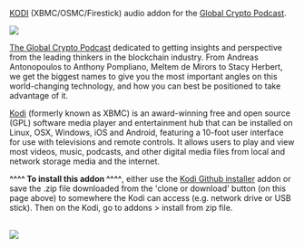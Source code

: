 <a href="kodi.tv">KODI<a> (XBMC/OSMC/Firestick) audio addon for the <a href="https://podcasts.apple.com/us/podcast/the-global-crypto-podcast/id1512998570">Global Crypto Podcast</a>.<br>

<img src="https://podcastaddict.com/cache/artwork/thumb/2926963"><br>

<a href="https://globalcrypto.tv/">The Global Crypto Podcast</a> dedicated to getting insights and perspective from the leading thinkers in the blockchain industry. From Andreas Antonopoulos to Anthony Pompliano, Meltem de Mirors to Stacy Herbert, we get the biggest names to give you the most important angles on this world-changing technology, and how you can best be positioned to take advantage of it.<br>

<a href="www.kodi.tv">Kodi</a> (formerly known as XBMC) is an award-winning free and open source (GPL) software media player and entertainment hub that can be installed on Linux, OSX, Windows, iOS and Android, featuring a 10-foot user interface for use with televisions and remote controls. It allows users to play and view most videos, music, podcasts, and other digital media files from local and network storage media and the internet.<br>

<b>^^^^ To install this addon ^^^^</b>, either use the <a href="https://www.tvaddons.co/github-browser-kodi/">Kodi Github installer</a> addon or save the .zip file downloaded from the 'clone or download' button (on this page above) to somewhere the Kodi can access (e.g. network drive or USB stick). Then on the Kodi, go to addons > install from zip file.<br>

<br><a href="http://www.kodi.tv"><img src="https://kodi.tv/sites/default/files/page/field_image/about--devices.jpg">
